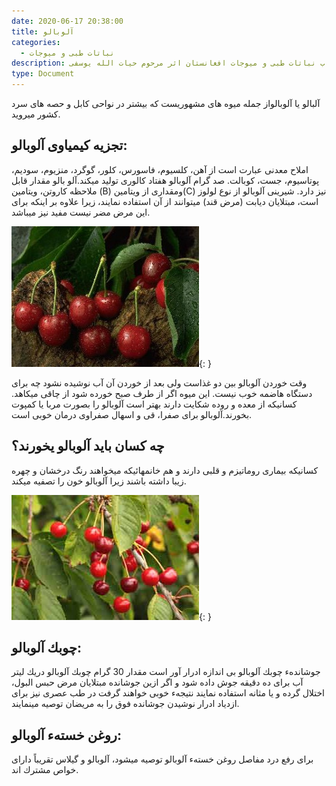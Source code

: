 ```yaml
---
date: 2020-06-17 20:38:00
title: آلوبالو
categories:
  - نباتات طبی و میوجات
description: معرفی آلوبالو از کتاب نباتات طبی و میوجات افغانستان اثر مرحوم حیات الله یوسفی
type: Document
---
```


آلبالو یا آلوبالواز جمله ميوه های مشهوریست كه بيشتر در نواحی كابل و حصه های سرد كشور ميرويد.

## تجزيه كيمياوی آلوبالو:

املاح معدنی عبارت است از آهن، كلسيوم، فاسورس، كلور، گوگرد، منزيوم، سوديم، پوتاسيوم، جست، كوبالت. صد گرام آلوبالو هفتاد كالوری توليد ميكند.آلو بالو مقدار قابل ملاحظه كاروتن، ويتامين (B) ومقداری از ويتامین(C) نيز دارد. شيرينی آلوبالو از نوع لولوز است، مبتلایان ديابت (مرض قند) ميتوانند از آن استفاده نمايند، زيرا علاوه بر اينكه برای اين مرض مضر نيست مفيد نيز ميباشد.

![](/uploads/آلوبالو.jpg){: }

وقت خوردن آلوبالو بين دو غذاست ولی بعد از خوردن آن آب نوشيده نشود چه برای دستگاه هاضمه خوب نيست. اين ميوه اگر از طرف صبح خورده شود از چاقی ميكاهد. كسانيكه از معده و روده شكايت دارند بهتر است آلوبالو را بصورت مربا يا كمپوت بخورند.آلوبالو برای صفرا، قی و اسهال صفراوی درمان خوبی است.

## چه كسان بايد آلوبالو يخورند؟

كسانيكه بيماری روماتيزم و قلبی دارند و هم خانمهائیكه ميخواهند رنگ درخشان و چهره زيبا داشته باشند زیرا آلوبالو خون را تصفيه ميكند.

![](/uploads/aloobaloo.jpg){: }

## چوبك آلوبالو:

جوشاندهء چوبك آلوبالو بی اندازه ادرار آور است مقدار 30 گرام چوبك آلوبالو دريك ليتر آب برای ده دقيقه جوش داده شود و اگر ازين جوشانده مبتلايان مرض حبس البول، اختلال گرده و يا مثانه استفاده نمايند نتيجهء خوبی خواهند گرفت در طب عصری نيز برای ازدياد ادرار نوشيدن جوشانده فوق را به مريضان توصيه مينمايند.

## روغن خستهء آلوبالو:

برای رفع درد مفاصل روغن خستهء آلوبالو توصيه ميشود، آلوبالو و گيلاس تقريباً دارای خواص مشترك اند.
